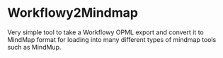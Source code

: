 # Workflowy2Mindmap
Very simple tool to take a Workflowy OPML export and convert it to MindMap format for loading into many different types of mindmap tools such as MindMup.

